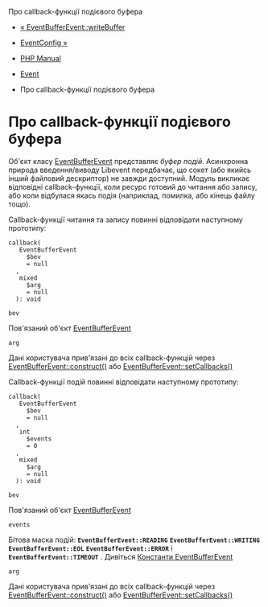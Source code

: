 Про callback-функції подієвого буфера

-   [« EventBufferEvent::writeBuffer](eventbufferevent.writebuffer.md)
    
-   [EventConfig »](class.eventconfig.md)
    
-   [PHP Manual](index.md)
    
-   [Event](book.event.md)
    
-   Про callback-функції подієвого буфера
    

# Про callback-функції подієвого буфера

Об'єкт класу [EventBufferEvent](class.eventbufferevent.md) представляє *буфер подій*. Асинхронна природа введення/виводу Libevent передбачає, що сокет (або якийсь інший файловий дескриптор) не завжди доступний. Модуль викликає відповідні callback-функції, коли ресурс готовий до читання або запису, або коли відбулася якась подія (наприклад, помилка, або кінець файлу тощо).

Callback-функції читання та запису повинні відповідати наступному прототипу:

```methodsynopsis
callback(
   EventBufferEvent
     $bev
     = null
  , 
   mixed
     $arg
     = null
  ): void
```

`bev`

Пов'язаний об'єкт [EventBufferEvent](class.eventbufferevent.md)

`arg`

Дані користувача прив'язані до всіх callback-функцій через [EventBufferEvent::construct()](eventbufferevent.construct.md) або [EventBufferEvent::setCallbacks()](eventbufferevent.setcallbacks.md)

Callback-функції подій повинні відповідати наступному прототипу:

```methodsynopsis
callback(
   EventBufferEvent
     $bev
     = null
  , 
   int
     $events
     = 0
  , 
   mixed
     $arg
     = null
  ): void
```

`bev`

Пов'язаний об'єкт [EventBufferEvent](class.eventbufferevent.md)

`events`

Бітова маска подій: **`EventBufferEvent::READING`** **`EventBufferEvent::WRITING`** **`EventBufferEvent::EOL`** **`EventBufferEvent::ERROR`** і **`EventBufferEvent::TIMEOUT`** . Дивіться [Константи EventBufferEvent](class.eventbufferevent.html#eventbufferevent.constants)

`arg`

Дані користувача прив'язані до всіх callback-функцій через [EventBufferEvent::construct()](eventbufferevent.construct.md) або [EventBufferEvent::setCallbacks()](eventbufferevent.setcallbacks.md)